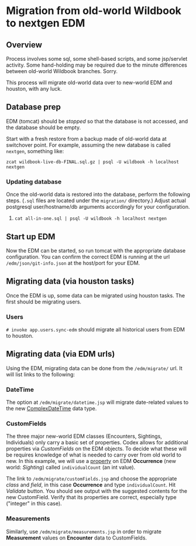 # Migration from old-world Wildbook to nextgen EDM


## Overview

Process involves some sql, some shell-based scripts, and some jsp/servlet activity.  Some hand-holding may be required due to
the minute differences between old-world Wildbook branches.  Sorry.

This process will migrate old-world data over to new-world EDM and houston, with any luck.

## Database prep

EDM (tomcat) should be _stopped_ so that the database is not accessed, and the database should be empty.

Start with a fresh restore from a backup made of old-world data at switchover point.  For example, assuming the new database is called `nextgen`,
something like:

```zcat wildbook-live-db-FINAL.sql.gz | psql -U wildbook -h localhost nextgen```

### Updating database

Once the old-world data is restored into the database, perform the following steps.  (`.sql` files are located under the `migration/` directory.)
Adjust actual postgresql user/hostname/db arguments accordingly for your configuration.

1. `cat all-in-one.sql | psql -U wildbook -h localhost nextgen`

## Start up EDM

Now the EDM can be started, so run tomcat with the appropriate database configuration.  You can confirm the correct EDM is running at the url
`/edm/json/git-info.json` at the host/port for your EDM.

## Migrating data (via houston tasks)

Once the EDM is up, some data can be migrated using houston tasks.  The first should be migrating users.

### Users

`# invoke app.users.sync-edm` should migrate all historical users from EDM to houston.


## Migrating data (via EDM urls)

Using the EDM, migrating data can be done from the `/edm/migrate/` url.  It will list links to the following:

### DateTime

The option at `/edm/migrate/datetime.jsp` will migrate date-related values to the new
[ComplexDateTime](https://github.com/WildMeOrg/Wildbook/blob/next-gen/src/main/java/org/ecocean/ComplexDateTime.java) data type.

### CustomFields

The three major new-world EDM classes (Encounters, Sightings, Individuals) only carry a basic set of properties.  Codex allows for additional
properties via _CustomFields_ on the EDM objects.  To decide what these will be requires knowledge of what is needed to carry over from
old world to new.   In this example, we will use a
[property](https://github.com/WildMeOrg/Wildbook/blob/master/src/main/java/org/ecocean/Occurrence.java#L51)
on EDM **Occurrence** (new world: _Sighting_) called `individualCount` (an int value).

The link to `/edm/migrate/customFields.jsp` and choose the appropriate _class_ and _field_, in this case **Occurrence** and type `individualCount`.
Hit _Validate_ button.  You should see output with the suggested contents for the new CustomField.  Verify that its properties are correct,
especially type ("integer" in this case).

### Measurements

Similarly, use `/edm/migrate/measurements.jsp` in order to migrate **Measurement** values on **Encounter** data to CustomFields.


